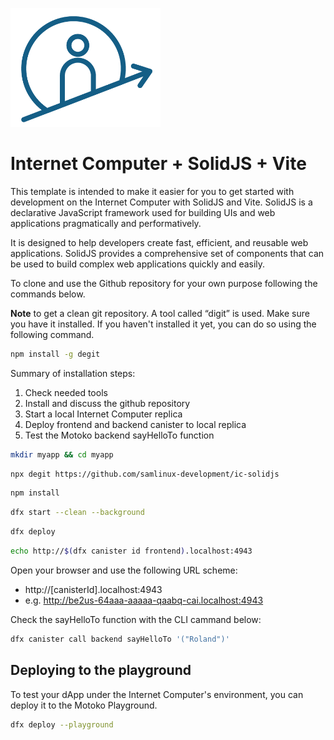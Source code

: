 <p align="left" >
  <img width="240"  src="public/icAcademy.png">
</p>

# Internet Computer + SolidJS + Vite

This template is intended to make it easier for you to get started with development on the Internet Computer with SolidJS and Vite. SolidJS is a declarative JavaScript framework used for building UIs and web applications pragmatically and performatively.

It is designed to help developers create fast, efficient, and reusable web applications. SolidJS provides a comprehensive set of components that can be used to build complex web applications quickly and easily.

To clone and use the Github repository for your own purpose following the commands below. 

**Note** to get a clean git repository. A tool called “digit” is used. Make sure you have it installed. If you haven't installed it yet, you can do so using the following command.

```bash
npm install -g degit
```

Summary of installation steps:
1. Check needed tools
2. Install and discuss the github repository
3. Start a local Internet Computer replica
4. Deploy frontend and backend canister to local replica
5. Test the Motoko backend sayHelloTo function


```bash
mkdir myapp && cd myapp
```
```bash
npx degit https://github.com/samlinux-development/ic-solidjs
```
```bash
npm install
```
```bash
dfx start --clean --background
```
```bash
dfx deploy 
```
```bash
echo http://$(dfx canister id frontend).localhost:4943
```
Open your browser and use the following URL scheme:

- http://[canisterId].localhost:4943
- e.g. http://be2us-64aaa-aaaaa-qaabq-cai.localhost:4943

Check the sayHelloTo function with the CLI cammand below:
```bash
dfx canister call backend sayHelloTo '("Roland")'
```

## Deploying to the playground
To test your dApp under the Internet Computer's environment, you can deploy it to the Motoko Playground.

```bash
dfx deploy --playground
```
